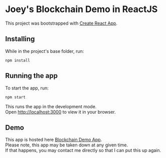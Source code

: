 # Joey's Blockchain Demo in ReactJS

This project was bootstrapped with [Create React App](https://github.com/facebook/create-react-app).

## Installing
While in the project's base folder, run:
```
npm install
```

## Running the app
To start the app, run:
```
npm start
```

This runs the app in the development mode.\
Open [http://localhost:3000](http://localhost:3000) to view it in your browser.

## Demo
This app is hosted here [Blockchain Demo App](https://super-sopapillas-343917.netlify.app]). \
Please note, this app may be taken down at any given time. \
If that happens, you may contact me directly so that I can put this up again.
